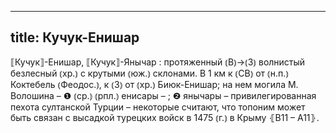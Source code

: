 
---
title: Кучук-Енишар
---
⟦Кучук⟧-Енишар, ⟦Кучук⟧-Янычар
: протяженный ⦅В⦆→⦅З⦆ волнистый безлесный ⦅хр.⦆ с крутыми ⦅юж.⦆ склонами. В 1 км к ⦅СВ⦆ от ⦅н.п.⦆ Коктебель ⦅Феодос.⦆, к ⦅З⦆ от ⦅хр.⦆ Биюк-Енишар; на нем могила М. Волошина – ❶ ⦅ср.⦆ ⦅рпл.⦆ енисары – ; ❷ янычары – привилегированная пехота султанской Турции – некоторые считают, что топоним может быть связан с высадкой турецких войск в 1475 ⦅г.⦆ в Крыму ⦃В11 – А11⦄.
